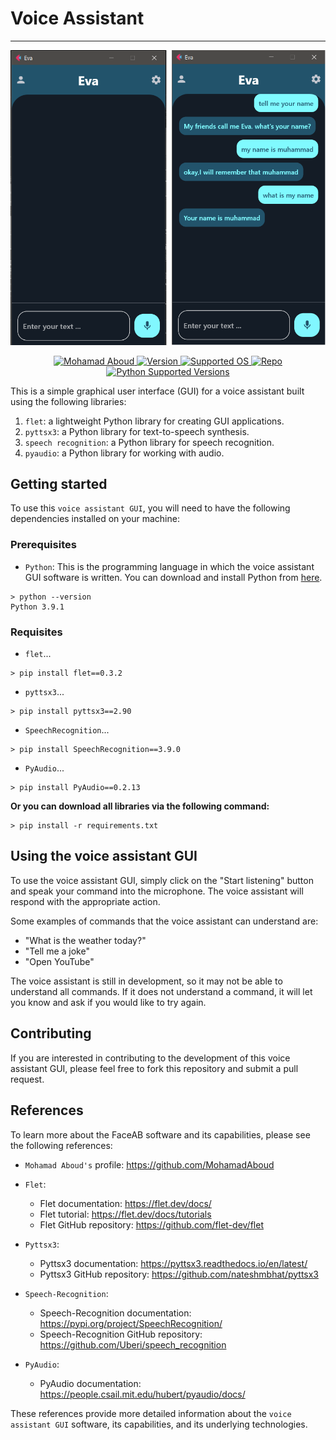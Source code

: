 <h1 align="center[README.md](..%2F..%2F2.The%20University%20projects%2F3.CardID%20%28GUI%29%2F1.Python%20Scripts%2FREADME.md)">Voice Assistant</h1>
<hr/>

![Screenshot](./docs/screenshot.png)

<p align="center">
    <a href="https://github.com/MohamadAboud"> <img src="https://img.shields.io/badge/license-Mohamad%20Aboud-purple" alt="Mohamad Aboud"> </a>
    <a href="#"> <img src="https://img.shields.io/badge/Version-v%200.0.1-blue" alt="Version"> </a>
    <a href="#"> <img src="https://img.shields.io/badge/platform-windows-lightgrey" alt="Supported OS"> </a>
    <a href="https://github.com/MohamadAboud/Voice-Assistant-GUI"> <img src="https://img.shields.io/badge/Github-repo-lightgray" alt="Repo"> </a>     
    <a href="https://www.python.org/downloads/release/python-391/"> <img src="https://img.shields.io/badge/python-v3.9.1-yellow" alt="Python Supported Versions"> </a>
</p>

This is a simple graphical user interface (GUI) for a voice assistant built using the following libraries:

1. `flet`: a lightweight Python library for creating GUI applications.
2. `pyttsx3`: a Python library for text-to-speech synthesis.
3. `speech recognition`: a Python library for speech recognition.
4. `pyaudio`: a Python library for working with audio.

## Getting started
To use this `voice assistant GUI`, you will need to have the following dependencies installed on your machine:

### Prerequisites
* `Python`: This is the programming language in which the voice assistant GUI software is written. You can download and install Python from [here](https://www.python.org/downloads/release/python-391/).


 ```
 > python --version
 Python 3.9.1
 ```

### Requisites

* `flet`...
``` 
> pip install flet==0.3.2
```

* `pyttsx3`...
``` 
> pip install pyttsx3==2.90
```

* `SpeechRecognition`...
``` 
> pip install SpeechRecognition==3.9.0
```

* `PyAudio`...
``` 
> pip install PyAudio==0.2.13
```
 
<strong> Or you can download all libraries via the following command: </strong>

```
> pip install -r requirements.txt
```

## Using the voice assistant GUI
To use the voice assistant GUI, simply click on the "Start listening" button and speak your command into the microphone. The voice assistant will respond with the appropriate action.

Some examples of commands that the voice assistant can understand are:

* "What is the weather today?"
* "Tell me a joke"
* "Open YouTube"

The voice assistant is still in development, so it may not be able to understand all commands. If it does not understand a command, it will let you know and ask if you would like to try again.

## Contributing
If you are interested in contributing to the development of this voice assistant GUI, please feel free to fork this repository and submit a pull request.

## References
To learn more about the FaceAB software and its capabilities, please see the following references:

- `Mohamad Aboud's` profile: https://github.com/MohamadAboud

* `Flet`:
    * Flet documentation: https://flet.dev/docs/
    * Flet tutorial: https://flet.dev/docs/tutorials
    * Flet GitHub repository: https://github.com/flet-dev/flet


* `Pyttsx3`:
    * Pyttsx3 documentation: https://pyttsx3.readthedocs.io/en/latest/
    * Pyttsx3 GitHub repository: https://github.com/nateshmbhat/pyttsx3


* `Speech-Recognition`:
    * Speech-Recognition documentation: https://pypi.org/project/SpeechRecognition/
    * Speech-Recognition GitHub repository: https://github.com/Uberi/speech_recognition


* `PyAudio`:
    * PyAudio documentation: https://people.csail.mit.edu/hubert/pyaudio/docs/

These references provide more detailed information about the `voice assistant GUI` software, its capabilities, and its underlying technologies.
